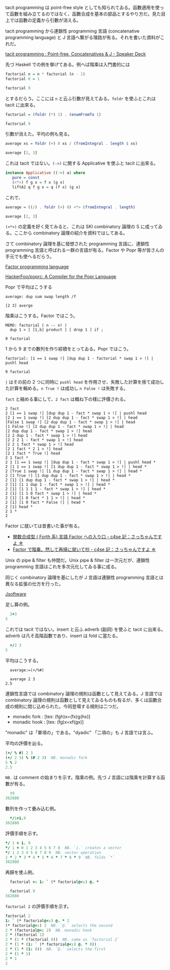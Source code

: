 <!--
{"id":"26006613489364887","title":"tacit programming : Point-free, Concatenatives & J","categories":["Programming"," J lang"],"draft":"no"}
-->

tacit programming は point-free style としても知られてゐる。函數適用を使って函數を組み立てるのではなく、函數合成を基本の部品とするやり方だ。見た目上では函數の定義から引數が消える。

tacit programming から連鎖性 programming 言語 (concatenative programming language) と J 言語へ繋がる理路が有る。それを書いた資料がこれだ。

<script async class="speakerdeck-embed" data-id="10881f45e7a941e3a8239824ead0a5b4" data-ratio="1.77777777777778" src="//speakerdeck.com/assets/embed.js"></script>

[tacit programming : Point-free, Concatenatives & J - Speaker Deck](https://speakerdeck.com/ne_sachirou/tacit-programming-point-free-concatenatives-and-j)

先づ Haskell での例を擧げてある。例へば階乘は入門書的には

```haskell
factorial n = n * factorial (n - 1)
factorial 0 = 1

factorial 9
```

とするだらう。ここには `n` と云ふ引數が見えてゐる。`foldr` を使ふとこれは tacit に出來る。

```haskell
factorial = (foldr (*) 1) . (enumFromTo 1)

factorial 9
```

引數が消えた。平均の例も見る。

```haskell
average xs = foldr (+) 0 xs / (fromIntegral . length $ xs)

average [2, 3]
```

これは tacit ではない。`(->)` に關する Applicative を使ふと tacit に出來る。

```haskell
instance Applicative ((->) a) where
   pure = const
   (<*>) f g x = f x (g x)
   liftA2 q f g x = q (f x) (g x)
```

これで、

```haskell
average = ((/) . foldr (+) 0) <*> (fromIntegral . length)

average [2, 3]
```

`(<*>)` の定義を好く見てみると、これは SKI combinatory 論理の S に成ってゐる。ここから combinatory 論理の紹介を資料ではしてある。

さて combinatory 論理を基に發想された programming 言語に、連鎖性 programming 言語と呼ばれる一群の言語が有る。Factor や Popr 等が皆さんの手元でも使へるだらう。

[Factor programming language](https://factorcode.org/)

[HackerFoo/poprc: A Compiler for the Popr Language](https://github.com/HackerFoo/poprc)

Popr で平均はこうする

```popr
average: dup sum swap length /f

[2 3] averge
```

階乘はこうする。Factor ではこう。

```factor
MEMO: factorial ( n -- n! )
  dup 1 > [ [1,b] product ] [ drop 1 ] if ;

9 factorial
```

1 から 9 までの數列を作り綜積をとってゐる。Popr ではこう。

```popr
factorial: [1 == 1 swap !] [dup dup 1 - factorial * swap 1 > !] | pushl head

9 factorial
```

`|` はその前の 2 つに同時に `pushl head` を作用させ、失敗した計算を捨て成功した計算を輯める。`n True !` は成功し `n False !` は失敗する。

`fact` と縮める事にして、`2 fact` は概ね下の樣に評價される。

```popr
2 fact
2 [1 == 1 swap !] [dup dup 1 - fact * swap 1 > !] | pushl head
[2 1 == 1 swap !] [2 dup dup 1 - fact * swap 1 > !] | head
[False 1 swap !] [2 dup dup 1 - fact * swap 1 > !] | head
[1 False !] [2 dup dup 1 - fact * swap 1 > !] | head
[2 dup dup 1 - fact * swap 1 > !] head
[2 2 dup 1 - fact * swap 1 > !] head
[2 2 2 1 - fact * swap 1 > !] head
[2 2 1 fact * swap 1 > !] head
[2 1 fact * 2 1 > !] head
[2 1 fact * True !] head
2 1 fact *
2 1 [1 == 1 swap !] [dup dup 1 - fact * swap 1 > !] | pushl head *
2 [1 1 == 1 swap !] [1 dup dup 1 - fact * swap 1 > !] | head *
2 [True 1 swap !] [1 dup dup 1 - fact * swap 1 > !] | head *
2 [1 True !] [1 dup dup 1 - fact * swap 1 > !] | head *
2 [1] [1 dup dup 1 - fact * swap 1 > !] | head *
2 [1] [1 1 dup 1 - fact * swap 1 > !] | head *
2 [1] [1 1 1 1 - fact * swap 1 > !] | head *
2 [1] [1 1 0 fact * swap 1 > !] | head *
2 [1] [1 0 fact * 1 1 > !] | head *
2 [1] [1 0 fact * False !] | head *
2 [1] head *
2 1 *
2
```

Factor に就いては昔書いた事が有る。

- [関数合成型 ( Forth 系) 言語 Factor への入り口 - c4se 記：さっちゃんですよ ☆](https://c4se.hatenablog.com/entry/2013/12/26/044415)
- [Factor で階乗。然して再帰に就いて抄 - c4se 記：さっちゃんですよ ☆](https://c4se.hatenablog.com/entry/2013/12/30/030205)

Unix の pipe & filter も仲間だ。Unix pipe & filter は一次元だが、連鎖性 programming 言語はこれを多次元化してゐる事に成る。

同じく combinatory 論理を基にしたが J 言語は連鎖性 programming 言語とは異なる拡張の仕方を行った。

[Jsoftware](https://www.jsoftware.com/)

足し算の例。

```j
  2+3
5
```

これでは tacit ではない。insert と云ふ adverb (副詞) を使ふと tacit に出來る。adverb は凡そ高階函數であり、insert は fold に當たる。

```j
  +/2 3
5
```

平均はこうする。

```
  average:=(+/%#)

  average 2 3
2.5
```

連鎖性言語では combinatory 論理の規則は函數として見えてゐる。J 言語では combinatory 論理の規則は函數として見えてゐるものも有るが、多くは函數合成の規則に閉じ込められた。今囘登場する規則は二つだ。

- monadic fork : [tex: (fgh)x=(fx)g(hx)]
- monadic hook : [tex: (fg)x=xf(gx)]

"monadic" は「單項の」である。"dyadic" 「二項の」も J 言語では言ふ。

平均の評價を辿る。

```j
(+/ % #) 2 3
(+/ 2 3) % (# 2 3)  NB. monadic fork
5 % 2
2.5
```

`NB.` は comment の始まりを示す。階乘の例。先づ J 言語には階乘を計算する函數が有る。

```j
  !9
362880
```

數列を作って疊み込む例。

```j
  */1+i.9
362880
```

評價手順を示す。

```j
*/ 1 + i. 9
*/ 1 + 0 1 2 3 4 5 6 7 8  NB. `i.` creates a vector
*/ 1 2 3 4 5 6 7 8 9  NB. vector operation
1 * 2 * 3 * 4 * 5 * 6 * 7 * 8 * 9  NB. folds `*`
362880
```

再歸を使ふ例。

```j
  factorial =: 1: ` (* factorial@<:) @. *

  factorial 9
362880
```

`factorial 2` の評價手順を示す。

```j
factorial 2
1: ` (* factorial@<:) @. * 2
(* factorial@<:) 2  NB. `@.` selects the second
2 * (factorial@<: 2)  NB. monadic hook
2 * (factorial 1)
2 * (1 * (factorial 0))  NB. same as `factorial 2`
2 * (1 * (1: ` (* factorial@<:) @. * 0))
2 * (1 * (1: 0))  NB. `@.` selects the first
2 * (1 * 1)
2 * 1
2
```
